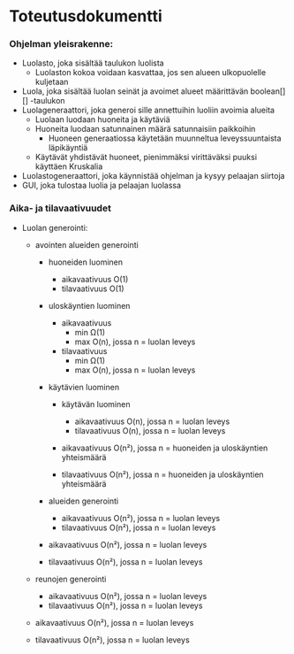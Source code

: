# Toteutusdokumentti

### Ohjelman yleisrakenne:

* Luolasto, joka sisältää taulukon luolista
  * Luolaston kokoa voidaan kasvattaa, jos sen alueen ulkopuolelle kuljetaan
* Luola, joka sisältää luolan seinät ja avoimet alueet määrittävän boolean[][] -taulukon
* Luolageneraattori, joka generoi sille annettuihin luoliin avoimia alueita
  * Luolaan luodaan huoneita ja käytäviä
  * Huoneita luodaan satunnainen määrä satunnaisiin paikkoihin
    * Huoneen generaatiossa käytetään muunneltua leveyssuuntaista läpikäyntiä
  * Käytävät yhdistävät huoneet, pienimmäksi virittäväksi puuksi käyttäen Kruskalia
* Luolastogeneraattori, joka käynnistää ohjelman ja kysyy pelaajan siirtoja
* GUI, joka tulostaa luolia ja pelaajan luolassa

### Aika- ja tilavaativuudet

* Luolan generointi: 
  * avointen alueiden generointi
    * huoneiden luominen
      * aikavaativuus O(1)
      * tilavaativuus O(1)
      
    * uloskäyntien luominen
      * aikavaativuus
        * min Ω(1)
        * max O(n), jossa n = luolan leveys
      * tilavaativuus 
        * min Ω(1)
        * max O(n), jossa n = luolan leveys
        
    * käytävien luominen
      * käytävän luominen
        * aikavaativuus O(n), jossa n = luolan leveys
        * tilavaativuus O(n), jossa n = luolan leveys
        
      * aikavaativuus O(n²), jossa n = huoneiden ja uloskäyntien yhteismäärä
      * tilavaativuus O(n²), jossa n = huoneiden ja uloskäyntien yhteismäärä
      
    * alueiden generointi
      * aikavaativuus O(n²), jossa n = luolan leveys
      * tilavaativuus O(n²), jossa n = luolan leveys
      
    * aikavaativuus O(n²), jossa n = luolan leveys
    * tilavaativuus O(n²), jossa n = luolan leveys
    
  * reunojen generointi
    * aikavaativuus O(n²), jossa n = luolan leveys
    * tilavaativuus O(n²), jossa n = luolan leveys
    
  * aikavaativuus O(n²), jossa n = luolan leveys
  * tilavaativuus O(n²), jossa n = luolan leveys
